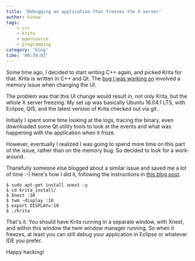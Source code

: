 ```yaml
---
title: 'Debugging an application that freezes the X server'
author: kinow
tags:
    - c++
    - krita
    - opensource
    - programming
category: 'blog'
time: '00:39:03'
---
```


Some time ago, I decided to start writing C++ again, and picked Krita for that.
Krita is written in C++ and Qt. The [bug I was working on](https://bugs.kde.org/show_bug.cgi?id=366741)
involved a memory issue when changing the UI.

The problem was that this UI change would result in, not only Krita, but the whole
X server freezing. My set up was basically Ubuntu 16.04.1 LTS, with Eclipse, Qt5,
and the latest version of Krita checked out via git.

Initially I spent some time looking at the logs, tracing the binary, even downloaded
some Qt utility tools to look at the events and what was happening with the application
when it froze.

However, eventually I realized I was going to spend more time on this part of the
issue, rather than on the memory bug. So decided to look for a work-around.

Thankfully someone else blogged about a similar issue and saved me a lot of time :-)
Here's how I did it, following the instructions in
[this blog post](http://www.geany.org/manual/gtk/gtk-faq/x462.html).

```shell
$ sudo apt-get install xnest -y
$ cd krita_install/
$ Xnest :10
$ twm -display :10
$ export DISPLAY=:10
$ ./krita
```

That's it. You should have Krita running in a separate window, with Xnest, and within
this window the twm window manager running. So when it freezes, at least you can still
debug your application in Eclipse or whatever IDE you prefer.

Happy hacking!